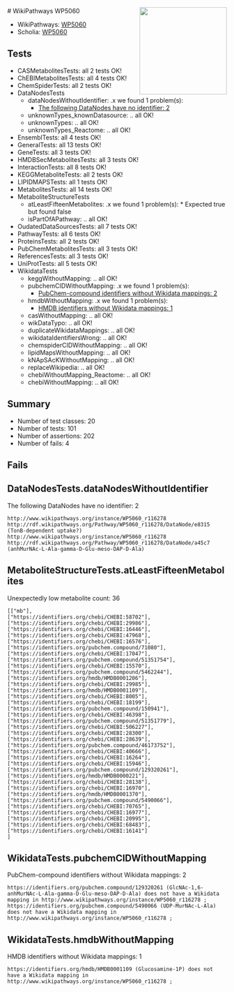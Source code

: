 <img style="float: right; width: 200px" src="https://upload.wikimedia.org/wikipedia/commons/thumb/8/83/Wplogo_with_text_500.png/640px-Wplogo_with_text_500.png" />
# WikiPathways WP5060

* WikiPathways: [WP5060](https://new.wikipathways.org/pathways/WP5060)
* Scholia: [WP5060](https://scholia.toolforge.org/wikipathways/WP5060)
## Tests
* CASMetabolitesTests: all 2 tests OK!
* ChEBIMetabolitesTests: all 4 tests OK!
* ChemSpiderTests: all 2 tests OK!
* DataNodesTests
    * dataNodesWithoutIdentifier: .x we found 1 problem(s):
        * [The following DataNodes have no identifier: 2](#d2d32fa1)
    * unknownTypes_knownDatasource: .. all OK!
    * unknownTypes: .. all OK!
    * unknownTypes_Reactome: .. all OK!
* EnsemblTests: all 4 tests OK!
* GeneralTests: all 13 tests OK!
* GeneTests: all 3 tests OK!
* HMDBSecMetabolitesTests: all 3 tests OK!
* InteractionTests: all 8 tests OK!
* KEGGMetaboliteTests: all 2 tests OK!
* LIPIDMAPSTests: all 1 tests OK!
* MetabolitesTests: all 14 tests OK!
* MetaboliteStructureTests
    * atLeastFifteenMetabolites: .x we found 1 problem(s):
            * Expected true but found false
    * isPartOfAPathway: .. all OK!
* OudatedDataSourcesTests: all 7 tests OK!
* PathwayTests: all 6 tests OK!
* ProteinsTests: all 2 tests OK!
* PubChemMetabolitesTests: all 3 tests OK!
* ReferencesTests: all 3 tests OK!
* UniProtTests: all 5 tests OK!
* WikidataTests
    * keggWithoutMapping: .. all OK!
    * pubchemCIDWithoutMapping: .x we found 1 problem(s):
        * [PubChem-compound identifiers without Wikidata mappings: 2](#e6d6fc0)
    * hmdbWithoutMapping: .x we found 1 problem(s):
        * [HMDB identifiers without Wikidata mappings: 1](#8860e69b)
    * casWithoutMapping: .. all OK!
    * wikDataTypo: .. all OK!
    * duplicateWikidataMappings: .. all OK!
    * wikidataIdentifiersWrong: .. all OK!
    * chemspiderCIDWithoutMapping: .. all OK!
    * lipidMapsWithoutMapping: .. all OK!
    * kNApSAcKWithoutMapping: .. all OK!
    * replaceWikipedia: .. all OK!
    * chebiWithoutMapping_Reactome: .. all OK!
    * chebiWithoutMapping: .. all OK!


## Summary

* Number of test classes: 20
* Number of tests: 101
* Number of assertions: 202
* Number of fails: 4

## Fails

<a name="d2d32fa1" />

## DataNodesTests.dataNodesWithoutIdentifier

The following DataNodes have no identifier: 2
```
http://www.wikipathways.org/instance/WP5060_r116278 http://rdf.wikipathways.org/Pathway/WP5060_r116278/DataNode/e8315 (TonB-dependent uptake?)
http://www.wikipathways.org/instance/WP5060_r116278 http://rdf.wikipathways.org/Pathway/WP5060_r116278/DataNode/a45c7 (anhMurNAc-L-Ala-gamma-D-Glu-meso-DAP-D-Ala)
```

<a name="3b0f9ba2" />

## MetaboliteStructureTests.atLeastFifteenMetabolites

Unexpectedly low metabolite count: 36

```
[["mb"],
["https://identifiers.org/chebi/CHEBI:58702"],
["https://identifiers.org/chebi/CHEBI:29986"],
["https://identifiers.org/chebi/CHEBI:16446"],
["https://identifiers.org/chebi/CHEBI:47968"],
["https://identifiers.org/chebi/CHEBI:16576"],
["https://identifiers.org/pubchem.compound/71080"],
["https://identifiers.org/chebi/CHEBI:17047"],
["https://identifiers.org/pubchem.compound/51351754"],
["https://identifiers.org/chebi/CHEBI:15570"],
["https://identifiers.org/pubchem.compound/5462244"],
["https://identifiers.org/hmdb/HMDB0001206"],
["https://identifiers.org/chebi/CHEBI:29985"],
["https://identifiers.org/hmdb/HMDB0001109"],
["https://identifiers.org/chebi/CHEBI:8005"],
["https://identifiers.org/chebi/CHEBI:18199"],
["https://identifiers.org/pubchem.compound/150941"],
["https://identifiers.org/chebi/CHEBI:46398"],
["https://identifiers.org/pubchem.compound/51351779"],
["https://identifiers.org/chebi/CHEBI:506227"],
["https://identifiers.org/chebi/CHEBI:28300"],
["https://identifiers.org/chebi/CHEBI:28639"],
["https://identifiers.org/pubchem.compound/46173752"],
["https://identifiers.org/chebi/CHEBI:40666"],
["https://identifiers.org/chebi/CHEBI:16264"],
["https://identifiers.org/chebi/CHEBI:15946"],
["https://identifiers.org/pubchem.compound/129320261"],
["https://identifiers.org/hmdb/HMDB0000221"],
["https://identifiers.org/chebi/CHEBI:28138"],
["https://identifiers.org/chebi/CHEBI:16970"],
["https://identifiers.org/hmdb/HMDB0001370"],
["https://identifiers.org/pubchem.compound/5490066"],
["https://identifiers.org/chebi/CHEBI:70765"],
["https://identifiers.org/chebi/CHEBI:16977"],
["https://identifiers.org/chebi/CHEBI:20995"],
["https://identifiers.org/chebi/CHEBI:68483"],
["https://identifiers.org/chebi/CHEBI:16141"]
]
```

<a name="e6d6fc0" />

## WikidataTests.pubchemCIDWithoutMapping

PubChem-compound identifiers without Wikidata mappings: 2
```
https://identifiers.org/pubchem.compound/129320261 (GlcNAc-1,6-anhMurNAc-L-Ala-gamma-D-Glu-meso-DAP-D-Ala) does not have a Wikidata mapping in http://www.wikipathways.org/instance/WP5060_r116278 ; 
https://identifiers.org/pubchem.compound/5490066 (UDP-MurNAc-L-Ala) does not have a Wikidata mapping in http://www.wikipathways.org/instance/WP5060_r116278 ; 
```

<a name="8860e69b" />

## WikidataTests.hmdbWithoutMapping

HMDB identifiers without Wikidata mappings: 1
```
https://identifiers.org/hmdb/HMDB0001109 (Glucosamine-1P) does not have a Wikidata mapping in http://www.wikipathways.org/instance/WP5060_r116278 ; 
```

